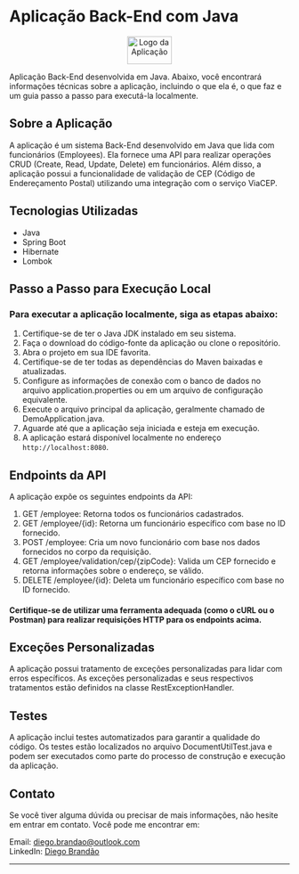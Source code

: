 # Aplicação Back-End com Java 
<p align="center">
  <img src="https://1000logos.net/wp-content/uploads/2020/09/Java-Logo.png" alt="Logo da Aplicação" width="80" height="50">
</p>
Aplicação Back-End desenvolvida em Java. Abaixo, você encontrará informações técnicas sobre a aplicação, incluindo o que ela é, o que faz e um guia passo a passo para executá-la localmente.

## Sobre a Aplicação
A aplicação é um sistema Back-End desenvolvido em Java que lida com funcionários (Employees). Ela fornece uma API para realizar operações CRUD (Create, Read, Update, Delete) em funcionários. Além disso, a aplicação possui a funcionalidade de validação de CEP (Código de Endereçamento Postal) utilizando uma integração com o serviço ViaCEP.

## Tecnologias Utilizadas
- Java
- Spring Boot
- Hibernate
- Lombok

## Passo a Passo para Execução Local
### Para executar a aplicação localmente, siga as etapas abaixo:

1. Certifique-se de ter o Java JDK instalado em seu sistema.
2. Faça o download do código-fonte da aplicação ou clone o repositório.
3. Abra o projeto em sua IDE favorita.
4. Certifique-se de ter todas as dependências do Maven baixadas e atualizadas.
5. Configure as informações de conexão com o banco de dados no arquivo application.properties ou em um arquivo de configuração equivalente.
6. Execute o arquivo principal da aplicação, geralmente chamado de DemoApplication.java.
7. Aguarde até que a aplicação seja iniciada e esteja em execução.
8. A aplicação estará disponível localmente no endereço `http://localhost:8080`.

## Endpoints da API
A aplicação expõe os seguintes endpoints da API:

1. GET /employee: Retorna todos os funcionários cadastrados.
2. GET /employee/{id}: Retorna um funcionário específico com base no ID fornecido.
3. POST /employee: Cria um novo funcionário com base nos dados fornecidos no corpo da requisição.
4. GET /employee/validation/cep/{zipCode}: Valida um CEP fornecido e retorna informações sobre o endereço, se válido.
5. DELETE /employee/{id}: Deleta um funcionário específico com base no ID fornecido.
#### Certifique-se de utilizar uma ferramenta adequada (como o cURL ou o Postman) para realizar requisições HTTP para os endpoints acima.

## Exceções Personalizadas
A aplicação possui tratamento de exceções personalizadas para lidar com erros específicos. As exceções personalizadas e seus respectivos tratamentos estão definidos na classe RestExceptionHandler.

## Testes
A aplicação inclui testes automatizados para garantir a qualidade do código. Os testes estão localizados no arquivo DocumentUtilTest.java e podem ser executados como parte do processo de construção e execução da aplicação.

## Contato
Se você tiver alguma dúvida ou precisar de mais informações, não hesite em entrar em contato. Você pode me encontrar em:

Email: diego.brandao@outlook.com <br>
LinkedIn: [Diego Brandão](https://www.linkedin.com/in/diego-brand%C3%A3o-dev/)




----------------------------
